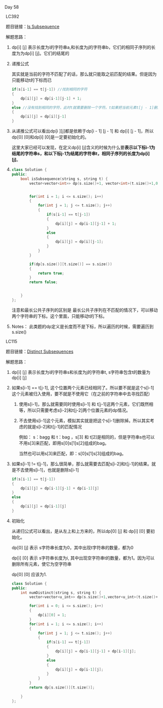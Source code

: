 Day 58

​	LC392

​		题目链接：[Is Subsequence](https://leetcode.com/problems/is-subsequence/)

​		解题思路：

1. dp[i] [j] 表示长度为i的字符串a,和长度为j的字符串b，它们的相同子序列的长度为为dp[i] [j]。它们的结尾的

2. 递推公式

   其实就是当前的字符不匹配了的话，那么就只能取之前匹配的结果。但是因为只能移动t的下标而已

   ```C++ 
   if(s[i-1] == t[j-1]) //找到相同的字符
   {
       dp[i][j] = dp[i-1][j-1] + 1;
   }
   else //没有找到相同的字符，此时t就需要删除一个字符。t如果把当前元素t[j - 1]删除，那么dp[i][j] 的数值就是 看s[i - 1]与 t[j - 2]的比较结果了，即：dp[i][j] = dp[i][j - 1]; 其实就是当前的字符不匹配了的话，那么就只能取之前匹配的结果。但是因为只能移动t的下标而已
   {
       dp[i][j] = dp[i][j-1]
   }
   ```

3. 从递推公式可以看出dp[i ][j]都是依赖于dp[i - 1] [j - 1] 和 dp[i] [j - 1]，所以dp[0] [0]和dp[i] [0]是一定要初始化的。

   这里大家已经可以发现，在定义dp[i] [j]含义的时候为什么要**表示以下标i-1为结尾的字符串s，和以下标j-1为结尾的字符串t，相同子序列的长度为dp[i] [j]**。

4. ```C++
   class Solution {
   public:
       bool isSubsequence(string s, string t) {
           vector<vector<int>> dp(s.size()+1, vector<int>(t.size()+1,0));
   
   
           for(int i = 1; i <= s.size(); i++)
           {
               for(int j = 1; j <= t.size(); j++)
               {
                   if(s[i-1] == t[j-1])
                   {
                       dp[i][j] = dp[i-1][j-1] + 1;
                   }
                   else
                   {
                       dp[i][j] = dp[i][j-1];
                   }
               }
           }
   
           if(dp[s.size()][t.size()] == s.size())
           {
               return true;
           }
           return false;
   
           
       }
   };
   ```

   注意和最长公共子序列的区别是 最长公共子序列在不匹配的情况下，可以移动两个字符串的下标。这个里面，只能移动t的下标。

5.  Notes： 此类题的dp定义是长度而不是下标，所以遍历的时候，需要遍历到s.size()









​	LC115

​		题目链接：[Distinct Subsequences](https://leetcode.com/problems/distinct-subsequences/)

​		解题思路：

   1. dp[i] [j] 表示长度为i的字符串s和长度为j的字符串t, s字符串包含t的数量为dp[i] [j]

   2. 如果s[i-1] == t[j-1], 这个位置两个元素已经相同了。所以要不就是这个s[i-1]这个元素被归入使用，要不就是不使用它（在之前的字符串中去寻找匹配）

      1. 使用s[i-1]，那么就需要同时使用s[i-1] 和 t[j-1]这两个元素，它们既然相等，所以只需要考虑s[i-2]和t[j-2]两个位置元素的dp情况。

      2. 不去使用s[i-1]这个元素，模拟其实就是把这个s[i-1]删除掉。所以其实考虑的就是s[i-2]和t[j-1]的匹配情况

         例如： s：bagg 和 t：bag ，s[3] 和 t[2]是相同的，但是字符串s也可以不用s[3]来匹配，即用s[0]s[1]s[2]组成的bag。

         当然也可以用s[3]来匹配，即：s[0]s[1]s[3]组成的bag。

   3. 如果s[i-1] != t[j-1]，那么很简单，那么就需要去匹配s[i-2]和t[j-1]的结果。就是不去使用s[i-1]，也就是删除s[i-1]

      ```C++ 
      if(s[i-1] == t[j-1])
      {
          dp[i][j] = dp[i-1][j-1] + dp[i-1][j]
      }
      else
      {
          dp[i][j] = dp[i-1][j]
      }
      ```



4. 初始化

   从递归公式可以看出，是从左上和上方来的，所以dp[0] [j] 和 dp[i] [0] 要初始化。

   dp[0] [j]  表示 s字符串长度为0，其中出现t字符串的数量，都为0

   dp[i] [0] 表示 s字符串长度为i, 其中出现空字符串t的数量，都为1。因为可以删除所有元素，使它为空字符串

   dp[0] [0] 应该为1.

   ```C++
   class Solution {
   public:
       int numDistinct(string s, string t) {
           vector<vector<u_int>> dp(s.size()+1,vector<u_int>(t.size()+1,0));
   
           for(int i = 0; i <= s.size(); i++)
           {
               dp[i][0] = 1;
           }
           for(int i = 1; i <= s.size(); i++)
           {
               for(int j = 1; j <= t.size(); j++)
               {
                   if(s[i-1] == t[j-1])
                   {
                       dp[i][j] = dp[i-1][j-1] + dp[i-1][j];
                   }
                   else
                   {
                       dp[i][j] = dp[i-1][j];
                   }
               }
           }
           return dp[s.size()][t.size()];
           
       }
   };
   ```

   

​		
